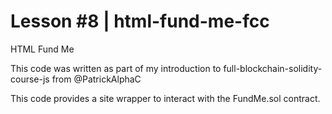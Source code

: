 # Lesson #8 | html-fund-me-fcc

HTML Fund Me

This code was written as part of my introduction to full-blockchain-solidity-course-js from @PatrickAlphaC

This code provides a site wrapper to interact with the FundMe.sol contract.
